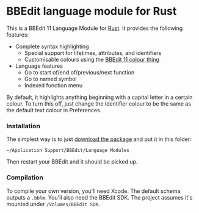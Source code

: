 BBEdit language module for Rust
===============================

This is a BBEdit 11 Language Module for [Rust](http://www.rust-lang.org). It provides the following features:

- Complete syntax highlighting
    - Special support for lifetimes, attributes, and identifiers
    - Customisable colours using the [BBEdit 11 colour thing](http://barebones.com/products/bbedit/bbedit11.html)
- Language features
    - Go to start of/end of/previous/next function
    - Go to named symbol
    - Indexed function menu

By default, it highlights anything beginning with a capital letter in a certain colour. To turn this off, just change the Identifier colour to be the same as the default text colour in Preferences.

### Installation

The simplest way is to just [download the package](https://github.com/ogham/Rust.bblm/releases/tag/0.1) and put it in this folder:

    ~/Application Support/BBEdit/Language Modules

Then restart your BBEdit and it should be picked up.

### Compilation

To compile your own version, you'll need Xcode. The default schema outputs a `.bblm`. You'll also need the BBEdit SDK. The project assumes it's mounted under `/Volumes/BBEdit SDK`.

